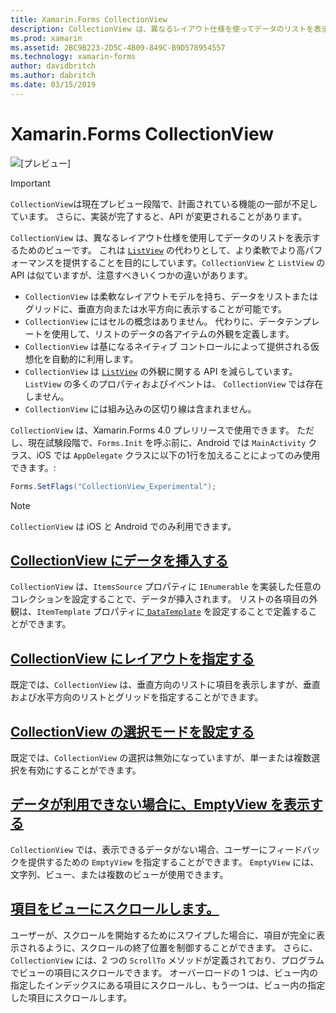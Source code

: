 ```yaml
---
title: Xamarin.Forms CollectionView
description: CollectionView は、異なるレイアウト仕様を使ってデータのリストを表示するための柔軟で高パフォーマンスなビューです。
ms.prod: xamarin
ms.assetid: 2BC9B223-2D5C-4B09-849C-B9D578954557
ms.technology: xamarin-forms
author: davidbritch
ms.author: dabritch
ms.date: 03/15/2019
---
```


# <a name="xamarinforms-collectionview"></a>Xamarin.Forms CollectionView

![[プレビュー]](~/media/shared/preview.png)

> [!IMPORTANT]
> `CollectionView`は現在プレビュー段階で、計画されている機能の一部が不足しています。 さらに、実装が完了すると、API が変更されることがあります。

`CollectionView` は、異なるレイアウト仕様を使用してデータのリストを表示するためのビューです。 これは [ `ListView`](xref:Xamarin.Forms.ListView) の代わりとして、より柔軟でより高パフォーマンスを提供することを目的にしています。`CollectionView` と `ListView` の API は似ていますが、注意すべきいくつかの違いがあります。

- `CollectionView` は柔軟なレイアウトモデルを持ち、データをリストまたはグリッドに、垂直方向または水平方向に表示することが可能です。
- `CollectionView` にはセルの概念はありません。 代わりに、データテンプレートを使用して、リストのデータの各アイテムの外観を定義します。
- `CollectionView` は基になるネイティブ コントロールによって提供される仮想化を自動的に利用します。
- `CollectionView` は [ `ListView`](xref:Xamarin.Forms.ListView) の外観に関する API を減らしています。 `ListView` の多くのプロパティおよびイベントは、 `CollectionView` では存在しません。
- `CollectionView` には組み込みの区切り線は含まれません。

`CollectionView` は、Xamarin.Forms 4.0 プレリリースで使用できます。 ただし、現在試験段階で、`Forms.Init` を呼ぶ前に、Android では `MainActivity` クラス、iOS では `AppDelegate` クラスに以下の1行を加えることによってのみ使用できます。:

```csharp
Forms.SetFlags("CollectionView_Experimental");
```

> [!NOTE]
> `CollectionView` は iOS と Android でのみ利用できます。

## <a name="populate-collectionview-with-datapopulate-datamd"></a>[ CollectionView にデータを挿入する ](populate-data.md)

`CollectionView` は、`ItemsSource` プロパティに `IEnumerable` を実装した任意のコレクションを設定することで、データが挿入されます。 リストの各項目の外観は、`ItemTemplate` プロパティに[ `DataTemplate`](xref:Xamarin.Forms.DataTemplate) を設定することで定義することができます。

## <a name="specify-collectionview-layoutlayoutmd"></a>[CollectionView にレイアウトを指定する ](layout.md)

既定では、`CollectionView` は、垂直方向のリストに項目を表示しますが、垂直および水平方向のリストとグリッドを指定することができます。

## <a name="set-collectionview-selection-modeselectionmd"></a>[CollectionView の選択モードを設定する ](selection.md)

既定では、`CollectionView` の選択は無効になっていますが、単一または複数選択を有効にすることができます。

## <a name="display-an-emptyview-when-data-is-unavailableemptyviewmd"></a>[データが利用できない場合に、EmptyView を表示する ](emptyview.md)

`CollectionView` では、表示できるデータがない場合、ユーザーにフィードバックを提供するための `EmptyView` を指定することができます。 `EmptyView` には、文字列、ビュー、または複数のビューが使用できます。

## <a name="scroll-an-item-into-viewscrollingmd"></a>[項目をビューにスクロールします。](scrolling.md)

ユーザーが、スクロールを開始するためにスワイプした場合に、項目が完全に表示されるように、スクロールの終了位置を制御することができます。 さらに、 `CollectionView` には、2 つの `ScrollTo` メソッドが定義されており、プログラムでビューの項目にスクロールできます。 オーバーロードの 1 つは、ビュー内の指定したインデックスにある項目にスクロールし、もう一つは、ビュー内の指定した項目にスクロールします。
